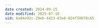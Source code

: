 ```yaml
---
date created: 2024-09-15
date modified: 2025-07-10
uid: 6a04e92c-29eb-4423-83e8-024f50078c65
---
```

